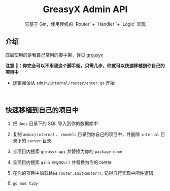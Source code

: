 <h1 align="center">GreasyX Admin API</h1>

<p align="center"> 它基于 Gin，使用传统的 `Router` + `Handler `+ `Logic` 实现</p>

## 介绍

底层使用的是我自己常用的脚手架，详见 [greasyx](https://github.com/soryetong/greasyx)

**注意 📢：你完全可以不用我这个脚手架，只需几步，你就可以快速移植到你自己的项目中**

-   逻辑阅读从 `admin/internal/router/enter.go` 开始

<br>

## 快速移植到自己的项目中

1. 把 `docs` 目录下的 SQL 导入到你的数据库中

2. 复制 `admin/internal` 、`/models` 目录到你自己的项目中，并删除 `internal` 目录下的 `server` 目录

3. 全项目内搜索 `greasyx-api` 并替换为你的 `package name`

4. 全项目内搜索 `gina.GMySQL()` 并替换为你的 `Db链接`

5. 在你的项目中加载路由 `router.InitRouter()`, 记得自行实现中间件逻辑

6. `go mod tidy`
